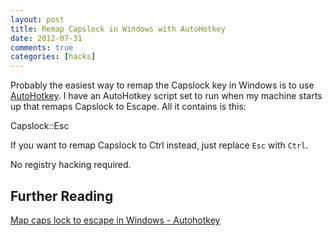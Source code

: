 ```yaml
---
layout: post
title: Remap Capslock in Windows with AutoHotkey
date: 2012-07-31
comments: true
categories: [hacks]
---
```


Probably the easiest way to remap the Capslock key in Windows is to use [AutoHotkey](http://www.autohotkey.com/). I have an AutoHotkey script set to run when my machine starts up that remaps Capslock to Escape. All it contains is this:

  Capslock::Esc

If you want to remap Capslock to Ctrl instead, just replace `Esc` with `Ctrl`.

No registry hacking required.

Further Reading
---------------

[Map caps lock to escape in Windows - Autohotkey](http://vim.wikia.com/wiki/VimTip75#AutoHotkey)

